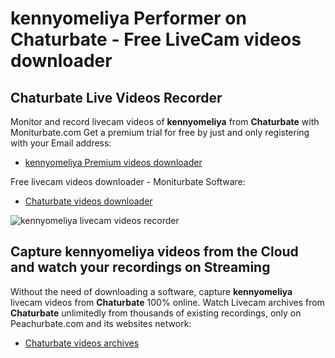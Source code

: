 # kennyomeliya Performer on Chaturbate - Free LiveCam videos downloader

## Chaturbate Live Videos Recorder

Monitor and record livecam videos of **kennyomeliya** from **Chaturbate** with Moniturbate.com
Get a premium trial for free by just and only registering with your Email address:
* [kennyomeliya Premium videos downloader](https://moniturbate.com/request-demo-licence-key.html)

Free livecam videos downloader - Moniturbate Software:
* [Chaturbate videos downloader](https://moniturbate.com/moniturbate-download-software.html)

![kennyomeliya livecam videos recorder](https://peachurnet.com/templates/moniturbate-software.png)


## Capture kennyomeliya videos from the Cloud and watch your recordings on Streaming

Without the need of downloading a software, capture **kennyomeliya** livecam videos from **Chaturbate** 100% online.
Watch Livecam archives from **Chaturbate** unlimitedly from thousands of existing recordings, only on Peachurbate.com and its websites network:
* [Chaturbate videos archives](https://peachurnet.com/)
